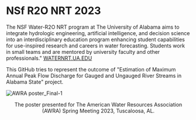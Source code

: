 # NSf R2O NRT 2023
The NSF Water-R2O NRT program at The University of Alabama aims to integrate hydrologic engineering, artificial intelligence, and decision science into an interdisciplinary education program enhancing student capabilities for use-inspired research and careers in water forecasting. Students work in small teams and are mentored by university faculty and other professionals." [WATERNRT.UA.EDU](https://waternrt.ua.edu/)

This GitHub tries to represent the outcome of "Estimation of Maximum Annual Peak Flow Discharge for Gauged and Ungauged River Streams in Alabama State" project.

![AWRA poster_Final-1](https://github.com/Reizrb/NRT-R2O-2023/assets/133435701/2b4d0a5e-e239-4b28-85a9-3835c7d68ec7)

<div align="center">
    The poster presented for The American Water Resources Association (AWRA) Spring Meeting 2023, Tuscaloosa, AL. 
</div>
